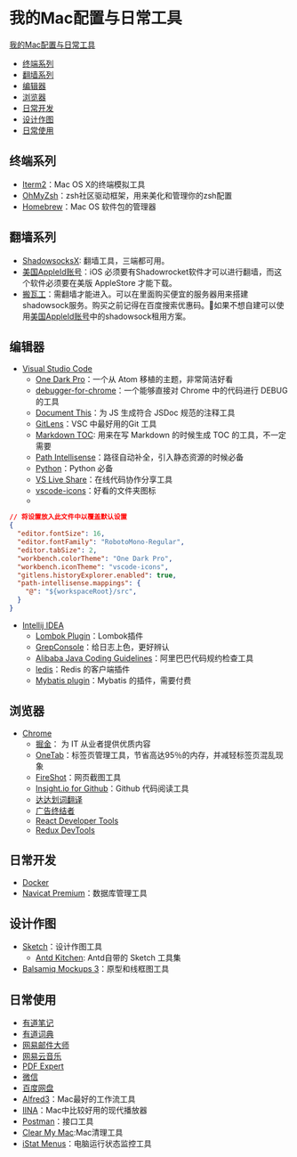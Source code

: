 # 我的Mac配置与日常工具

[我的Mac配置与日常工具](#我的mac配置与日常工具)
- [终端系列](#终端系列)
- [翻墙系列](#翻墙系列)
- [编辑器](#编辑器)
- [浏览器](#浏览器)
- [日常开发](#日常开发)
- [设计作图](#设计作图)
- [日常使用](#日常使用)

## 终端系列
- [Iterm2](https://github.com/gnachman/iTerm2)：Mac OS X的终端模拟工具
- [OhMyZsh](https://github.com/robbyrussell/oh-my-zsh)：zsh社区驱动框架，用来美化和管理你的zsh配置
- [Homebrew](https://brew.sh/index_zh-cn.html)：Mac OS 软件包的管理器

## 翻墙系列
- [ShadowsocksX](https://github.com/shadowsocks/shadowsocks/wiki): 翻墙工具，三端都可用。
- [美国AppleId账号](http://www.apid.info/)：iOS 必须要有Shadowrocket软件才可以进行翻墙，而这个软件必须要在美版 AppleStore 才能下载。
- [搬瓦工](https://bandwagonhost.com/)：需翻墙才能进入。可以在里面购买便宜的服务器用来搭建shadowsock服务。购买之前记得在百度搜索优惠码。如果不想自建可以使用[美国AppleId账号](http://www.apid.info/)中的shadowsock租用方案。

## 编辑器
- [Visual Studio Code](https://code.visualstudio.com/)
  - [One Dark Pro](https://marketplace.visualstudio.com/items?itemName=zhuangtongfa.Material-theme)：一个从 Atom 移植的主题，非常简洁好看
  - [debugger-for-chrome](https://marketplace.visualstudio.com/items?itemName=msjsdiag.debugger-for-chrome)：一个能够直接对 Chrome 中的代码进行 DEBUG 的工具
  - [Document This](https://marketplace.visualstudio.com/items?itemName=joelday.docthis)：为 JS 生成符合 JSDoc 规范的注释工具
  - [GitLens](https://marketplace.visualstudio.com/items?itemName=eamodio.gitlens)：VSC 中最好用的Git 工具
  - [Markdown TOC](https://marketplace.visualstudio.com/items?itemName=AlanWalk.markdown-toc): 用来在写 Markdown 的时候生成 TOC 的工具，不一定需要
  - [Path Intellisense](https://marketplace.visualstudio.com/items?itemName=christian-kohler.path-intellisense)：路径自动补全，引入静态资源的时候必备
  - [Python](https://marketplace.visualstudio.com/items?itemName=ms-python.python)：Python 必备
  - [VS Live Share](https://marketplace.visualstudio.com/items?itemName=MS-vsliveshare.vsliveshare)：在线代码协作分享工具
  - [vscode-icons](https://marketplace.visualstudio.com/items?itemName=robertohuertasm.vscode-icons)：好看的文件夹图标
  - 
```json
// 将设置放入此文件中以覆盖默认设置
{
  "editor.fontSize": 16,
  "editor.fontFamily": "RobotoMono-Regular",
  "editor.tabSize": 2,
  "workbench.colorTheme": "One Dark Pro",
  "workbench.iconTheme": "vscode-icons",
  "gitlens.historyExplorer.enabled": true,
  "path-intellisense.mappings": {
    "@": "${workspaceRoot}/src",
  }
}
```
- [Intellij IDEA](https://www.jetbrains.com/idea/)
  - [Lombok Plugin](https://github.com/mplushnikov/lombok-intellij-plugin)：Lombok插件
  - [GrepConsole](https://github.com/krasa/GrepConsole)：给日志上色，更好辨认
  - [Alibaba Java Coding Guidelines](https://github.com/alibaba/p3c)：阿里巴巴代码规约检查工具
  - [ledis](https://www.codesmagic.com/)：Redis 的客户端插件
  - [Mybatis plugin](https://www.codesmagic.com/)：Mybatis 的插件，需要付费

## 浏览器
- [Chrome](https://www.google.com/chrome/)
  - [掘金](https://chrome.google.com/webstore/detail/%E6%8E%98%E9%87%91/lecdifefmmfjnjjinhaennhdlmcaeeeb?utm_source=chrome-ntp-icon)： 为 IT 从业者提供优质内容
  - [OneTab](https://www.one-tab.com/)：标签页管理工具，节省高达95％的内存，并减轻标签页混乱现象
  - [FireShot](https://chrome.google.com/webstore/detail/take-webpage-screenshots/mcbpblocgmgfnpjjppndjkmgjaogfceg?utm_source=chrome-ntp-icon)：网页截图工具
  - [Insight.io for Github]()：Github 代码阅读工具
  - [达达划词翻译](https://chrome.google.com/webstore/detail/%E8%BE%BE%E8%BE%BE%E5%88%92%E8%AF%8D%E7%BF%BB%E8%AF%91/cajhcjfcodjoalmhjekljnfkgjlkeajl?utm_source=chrome-ntp-icon)
  - [广告终结者](https://chrome.google.com/webstore/detail/%E5%B9%BF%E5%91%8A%E7%BB%88%E7%BB%93%E8%80%85/fpdnjdlbdmifoocedhkighhlbchbiikl?utm_source=chrome-ntp-icon)
  - [React Developer Tools](https://chrome.google.com/webstore/detail/react-developer-tools/fmkadmapgofadopljbjfkapdkoienihi?utm_source=chrome-ntp-icon)
  - [Redux DevTools](https://chrome.google.com/webstore/detail/redux-devtools/lmhkpmbekcpmknklioeibfkpmmfibljd?utm_source=chrome-ntp-icon)

## 日常开发
- [Docker](https://www.docker.com/)
- [Navicat Premium](https://www.navicat.com/en/products/navicat-premium)：数据库管理工具

## 设计作图
- [Sketch](https://www.sketchapp.com/)：设计作图工具
  - [Antd Kitchen](http://kitchen.alipay.com/): Antd自带的 Sketch 工具集
- [Balsamiq Mockups 3](https://balsamiq.com/download/)：原型和线框图工具

## 日常使用
- [有道笔记](http://note.youdao.com/)
- [有道词典](http://dict.youdao.com/)
- [网易邮件大师](https://mail.163.com/dashi/)
- [网易云音乐](https://music.163.com/)
- [PDF Expert](https://www.pdfexpert.cn/)
- [微信](https://weixin.qq.com/)
- [百度网盘](https://pan.baidu.com/)
- [Alfred3](https://www.alfredapp.com/)：Mac最好的工作流工具
- [IINA](https://github.com/lhc70000/iina)：Mac中比较好用的现代播放器
- [Postman](https://www.getpostman.com/)：接口工具
- [Clear My Mac](https://macpaw.com/):Mac清理工具
- [iStat Menus](https://bjango.com/mac/istatmenus/)：电脑运行状态监控工具

